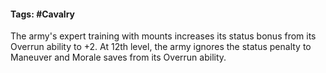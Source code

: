 #### Tags: #Cavalry 

The army's expert training with mounts increases its status bonus from its Overrun ability to +2. At 12th level, the army ignores the status penalty to Maneuver and Morale saves from its Overrun ability.